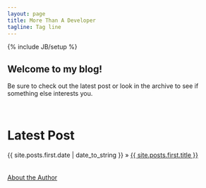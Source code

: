 ```yaml
---
layout: page
title: More Than A Developer
tagline: Tag line
---
```

{% include JB/setup %}


**Welcome to my blog!**
-----------------------

Be sure to check out the latest post or look in the archive to see if something else
interests you.

<br />

Latest Post
===========

<div class="latest_post">
    <span>{{ site.posts.first.date | date_to_string }}</span> &raquo; <a href="{{ BASE_PATH }}{{ site.posts.first.url }}">{{ site.posts.first.title }}</a>
</div>

<br />
<br />

<div id="aboutme">
  <a href="/pages/about.html">About the Author</a>
</div>



